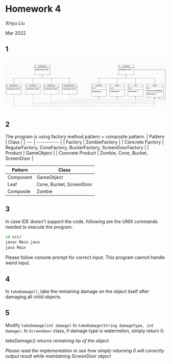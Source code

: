 # Homework 4
Xinyu Liu

Mar 2022

## 1
![class_diagram](https://raw.githubusercontent.com/kolxy/Cpts-587-software-design/master/homework/hw4/assets/fig1.png)

## 2
The program is using factory method pattern + composite pattern.
| Pattern | Class |
| --- | ----------- |
| Factory | ZombieFactory |
| Concrete Factory | RegularFactory, ConeFactory, BucketFactory, ScreenDoorFactory |
| Product | GameObject |
| Concrete Product | Zombie, Cone, Bucket, ScreenDoor |

| Pattern | Class |
| --- | ----------- |
| Component | GameObject |
| Leaf | Cone, Bucket, ScreenDoor |
| Composite | Zombie |

## 3 
In case IDE doesn't support the code, following are the UNIX commands needed to execute the program.
```bash
cd src/
javac Main.java
java Main
```
Please follow console prompt for correct input. This program cannot handle weird input.

## 4
In `takeDamage()`, take the remaining damage on the object itself after damaging all child objects.

## 5
Modify `takeDamage(int damage)` to `takeDamage(String damageType, int damage)`. In `ScreenDoor` class, if damage type is watermelon, simply return 0.

*takeDamage() returns remaining hp of the object*

*Please read the implementation to see how simply returning 0 will correctly output result while maintaining ScreenDoor object*